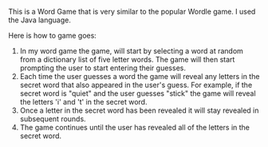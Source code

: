 This is a Word Game that is very similar to the popular Wordle game. I used the Java language.

Here is how to game goes:

1. In my word game the game, will start by selecting a word at random from a dictionary list of five letter words. The game will then start prompting the user to start entering their guesses.
2. Each time the user guesses a word the game will reveal any letters in the secret word that also appeared in the user's guess. For example, if the secret word is "quiet" and the user guesses "stick" the game will reveal the letters 'i' and 't' in the secret word.
3. Once a letter in the secret word has been revealed it will stay revealed in subsequent rounds.
4. The game continues until the user has revealed all of the letters in the secret word.
